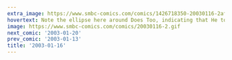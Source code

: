 ```yaml
---
extra_image: https://www.smbc-comics.com/comics/1426718350-20030116-2after.png
hovertext: Note the ellipse here around Does Too, indicating that He totally does.
image: https://www.smbc-comics.com/comics/20030116-2.gif
next_comic: '2003-01-20'
prev_comic: '2003-01-13'
title: '2003-01-16'
---
```


